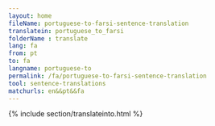 ```yaml
---
layout: home
fileName: portuguese-to-farsi-sentence-translation
translatein: portuguese_to_farsi
folderName : translate
lang: fa
from: pt
to: fa
langname: portuguese-to
permalink: /fa/portuguese-to-farsi-sentence-translation
tool: sentence-translations
matchurls: en&&pt&&fa
---
```

{% include section/translateinto.html %}
